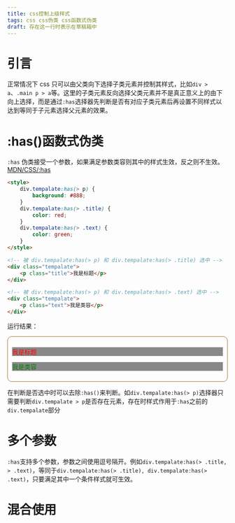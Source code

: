 ```yaml
---
title: css控制上级样式
tags: css css伪类 css函数式伪类
draft: 存在这一行时表示在草稿箱中
---
```


# 引言

正常情况下 css 只可以由父类向下选择子类元素并控制其样式，比如`div > a`、`.main p > a`等。这里的子类元素反向选择父类元素并不是真正意义上的由下向上选择，而是通过`:has`选择器先判断是否有对应子类元素后再设置不同样式以达到等同于子元素选择父元素的效果。

# :has()函数式伪类

`:has` 伪类接受一个参数，如果满足参数类容则其中的样式生效，反之则不生效。[MDN/CSS/:has](https://developer.mozilla.org/zh-CN/docs/Web/CSS/:has)

```html
<style>
    div.tempalate:has(> p) {
        background: #888;
    }
    div.tempalate:has(> .title) {
        color: red;
    }
    div.tempalate:has(> .text) {
        color: green;
    }
</style>

<!-- 被 div.tempalate:has(> p) 和 div.tempalate:has(> .title) 选中 -->
<div class="tempalate">
    <p class="title">我是标题</p>
</div>

<!-- 被 div.tempalate:has(> p) 和 div.tempalate:has(> .text) 选中 -->
<div class="tempalate">
    <p class="text">我是类容</p>
</div>
```

运行结果：

<div style="border: 1px solid #973;padding: 10px;border-radius: 10px;">
	<style>
		div.tempalate:has(> p) {
			background: #888
		}
		div.tempalate:has(> .title) {
			color: red
		}
		div.tempalate:has(> .text) {
			color: green
		}
	</style>
	<div class='tempalate'>
		<p class='title'>我是标题</p>
	</div>
	<div class='tempalate'>
		<p class='text'>我是类容</p>
	</div>
</div>

在判断是否选中时可以去除`:has()`来判断。如`div.tempalate:has(> p)`选择器只需要判断`div.tempalate > p`是否存在元素，存在时样式作用于`:has`之前的`div.tempalate`部分

# 多个参数

`:has`支持多个参数，参数之间使用逗号隔开。例如`div.tempalate:has(> .title, > .text)`，等同于`div.tempalate:has(> .title), div.tempalate:has(> .text)`，只要满足其中一个条件样式就可生效。

# 混合使用

